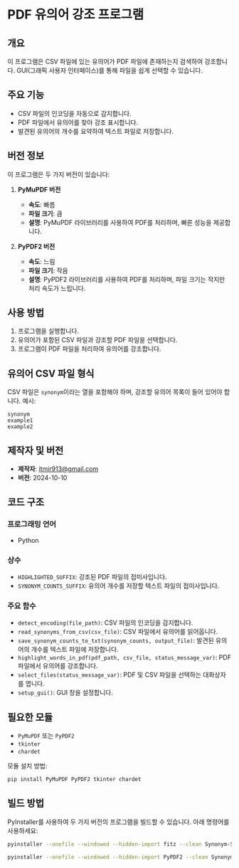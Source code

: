 
# PDF 유의어 강조 프로그램

## 개요
이 프로그램은 CSV 파일에 있는 유의어가 PDF 파일에 존재하는지 검색하여 강조합니다. GUI(그래픽 사용자 인터페이스)를 통해 파일을 쉽게 선택할 수 있습니다.

## 주요 기능
- CSV 파일의 인코딩을 자동으로 감지합니다.
- PDF 파일에서 유의어를 찾아 강조 표시합니다.
- 발견된 유의어의 개수를 요약하여 텍스트 파일로 저장합니다.

## 버전 정보
이 프로그램은 두 가지 버전이 있습니다:

1. **PyMuPDF 버전**
   - **속도**: 빠름
   - **파일 크기**: 큼
   - **설명**: PyMuPDF 라이브러리를 사용하여 PDF를 처리하며, 빠른 성능을 제공합니다.

2. **PyPDF2 버전**
   - **속도**: 느림
   - **파일 크기**: 작음
   - **설명**: PyPDF2 라이브러리를 사용하여 PDF를 처리하며, 파일 크기는 작지만 처리 속도가 느립니다.

## 사용 방법
1. 프로그램을 실행합니다.
2. 유의어가 포함된 CSV 파일과 강조할 PDF 파일을 선택합니다.
3. 프로그램이 PDF 파일을 처리하여 유의어를 강조합니다.

## 유의어 CSV 파일 형식
CSV 파일은 `synonym`이라는 열을 포함해야 하며, 강조할 유의어 목록이 들어 있어야 합니다. 예시:

```
synonym
example1
example2
```

## 제작자 및 버전
- **제작자**: itmir913@gmail.com
- **버전**: 2024-10-10

## 코드 구조

### 프로그래밍 언어
- Python

### 상수
- `HIGHLIGHTED_SUFFIX`: 강조된 PDF 파일의 접미사입니다.
- `SYNONYM_COUNTS_SUFFIX`: 유의어 개수를 저장할 텍스트 파일의 접미사입니다.

### 주요 함수
- `detect_encoding(file_path)`: CSV 파일의 인코딩을 감지합니다.
- `read_synonyms_from_csv(csv_file)`: CSV 파일에서 유의어를 읽어옵니다.
- `save_synonym_counts_to_txt(synonym_counts, output_file)`: 발견된 유의어의 개수를 텍스트 파일에 저장합니다.
- `highlight_words_in_pdf(pdf_path, csv_file, status_message_var)`: PDF 파일에서 유의어를 강조합니다.
- `select_files(status_message_var)`: PDF 및 CSV 파일을 선택하는 대화상자를 엽니다.
- `setup_gui()`: GUI 창을 설정합니다.


## 필요한 모듈
- `PyMuPDF` 또는 `PyPDF2`
- `tkinter`
- `chardet`

모듈 설치 방법:
```bash
pip install PyMuPDF PyPDF2 tkinter chardet
```

## 빌드 방법
PyInstaller를 사용하여 두 가지 버전의 프로그램을 빌드할 수 있습니다. 아래 명령어를 사용하세요:

```bash
pyinstaller --onefile --windowed --hidden-import fitz --clean Synonym-Search-Program-PyMuPDF.py

pyinstaller --onefile --windowed --hidden-import PyPDF2 --clean Synonym-Search-Program-PyPDF2.py
```
